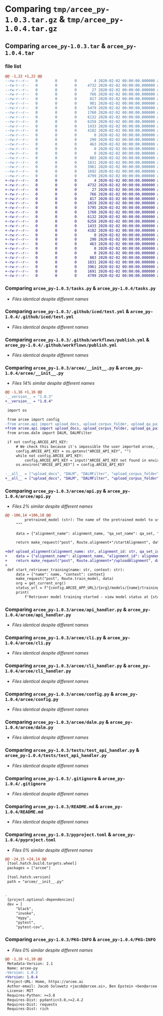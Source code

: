 # Comparing `tmp/arcee_py-1.0.3.tar.gz` & `tmp/arcee_py-1.0.4.tar.gz`

## Comparing `arcee_py-1.0.3.tar` & `arcee_py-1.0.4.tar`

### file list

```diff
@@ -1,22 +1,22 @@
--rw-r--r--   0        0        0        4 2020-02-02 00:00:00.000000 arcee_py-1.0.3/.python-version
--rw-r--r--   0        0        0     4732 2020-02-02 00:00:00.000000 arcee_py-1.0.3/tasks.py
--rw-r--r--   0        0        0       27 2020-02-02 00:00:00.000000 arcee_py-1.0.3/.github/CODEOWNERS
--rw-r--r--   0        0        0      766 2020-02-02 00:00:00.000000 arcee_py-1.0.3/.github/iced/test.yml
--rw-r--r--   0        0        0      817 2020-02-02 00:00:00.000000 arcee_py-1.0.3/.github/workflows/publish.yml
--rw-r--r--   0        0        0      981 2020-02-02 00:00:00.000000 arcee_py-1.0.3/arcee/__init__.py
--rw-r--r--   0        0        0     5479 2020-02-02 00:00:00.000000 arcee_py-1.0.3/arcee/api.py
--rw-r--r--   0        0        0     1760 2020-02-02 00:00:00.000000 arcee_py-1.0.3/arcee/api_handler.py
--rw-r--r--   0        0        0     6132 2020-02-02 00:00:00.000000 arcee_py-1.0.3/arcee/cli.py
--rw-r--r--   0        0        0     6258 2020-02-02 00:00:00.000000 arcee_py-1.0.3/arcee/cli_handler.py
--rw-r--r--   0        0        0     1433 2020-02-02 00:00:00.000000 arcee_py-1.0.3/arcee/config.py
--rw-r--r--   0        0        0     4182 2020-02-02 00:00:00.000000 arcee_py-1.0.3/arcee/dalm.py
--rw-r--r--   0        0        0        0 2020-02-02 00:00:00.000000 arcee_py-1.0.3/arcee/schemas/__init__.py
--rw-r--r--   0        0        0      290 2020-02-02 00:00:00.000000 arcee_py-1.0.3/arcee/schemas/doc.py
--rw-r--r--   0        0        0      463 2020-02-02 00:00:00.000000 arcee_py-1.0.3/arcee/schemas/routes.py
--rw-r--r--   0        0        0        0 2020-02-02 00:00:00.000000 arcee_py-1.0.3/tests/__init__.py
--rw-r--r--   0        0        0        0 2020-02-02 00:00:00.000000 arcee_py-1.0.3/tests/conftest.py
--rw-r--r--   0        0        0      883 2020-02-02 00:00:00.000000 arcee_py-1.0.3/tests/test_api_handler.py
--rw-r--r--   0        0        0     1831 2020-02-02 00:00:00.000000 arcee_py-1.0.3/.gitignore
--rw-r--r--   0        0        0     3961 2020-02-02 00:00:00.000000 arcee_py-1.0.3/README.md
--rw-r--r--   0        0        0     1692 2020-02-02 00:00:00.000000 arcee_py-1.0.3/pyproject.toml
--rw-r--r--   0        0        0     4799 2020-02-02 00:00:00.000000 arcee_py-1.0.3/PKG-INFO
+-rw-r--r--   0        0        0        4 2020-02-02 00:00:00.000000 arcee_py-1.0.4/.python-version
+-rw-r--r--   0        0        0     4732 2020-02-02 00:00:00.000000 arcee_py-1.0.4/tasks.py
+-rw-r--r--   0        0        0       27 2020-02-02 00:00:00.000000 arcee_py-1.0.4/.github/CODEOWNERS
+-rw-r--r--   0        0        0      766 2020-02-02 00:00:00.000000 arcee_py-1.0.4/.github/iced/test.yml
+-rw-r--r--   0        0        0      817 2020-02-02 00:00:00.000000 arcee_py-1.0.4/.github/workflows/publish.yml
+-rw-r--r--   0        0        0     1019 2020-02-02 00:00:00.000000 arcee_py-1.0.4/arcee/__init__.py
+-rw-r--r--   0        0        0     5795 2020-02-02 00:00:00.000000 arcee_py-1.0.4/arcee/api.py
+-rw-r--r--   0        0        0     1760 2020-02-02 00:00:00.000000 arcee_py-1.0.4/arcee/api_handler.py
+-rw-r--r--   0        0        0     6132 2020-02-02 00:00:00.000000 arcee_py-1.0.4/arcee/cli.py
+-rw-r--r--   0        0        0     6258 2020-02-02 00:00:00.000000 arcee_py-1.0.4/arcee/cli_handler.py
+-rw-r--r--   0        0        0     1433 2020-02-02 00:00:00.000000 arcee_py-1.0.4/arcee/config.py
+-rw-r--r--   0        0        0     4182 2020-02-02 00:00:00.000000 arcee_py-1.0.4/arcee/dalm.py
+-rw-r--r--   0        0        0        0 2020-02-02 00:00:00.000000 arcee_py-1.0.4/arcee/schemas/__init__.py
+-rw-r--r--   0        0        0      290 2020-02-02 00:00:00.000000 arcee_py-1.0.4/arcee/schemas/doc.py
+-rw-r--r--   0        0        0      463 2020-02-02 00:00:00.000000 arcee_py-1.0.4/arcee/schemas/routes.py
+-rw-r--r--   0        0        0        0 2020-02-02 00:00:00.000000 arcee_py-1.0.4/tests/__init__.py
+-rw-r--r--   0        0        0        0 2020-02-02 00:00:00.000000 arcee_py-1.0.4/tests/conftest.py
+-rw-r--r--   0        0        0      883 2020-02-02 00:00:00.000000 arcee_py-1.0.4/tests/test_api_handler.py
+-rw-r--r--   0        0        0     1831 2020-02-02 00:00:00.000000 arcee_py-1.0.4/.gitignore
+-rw-r--r--   0        0        0     3961 2020-02-02 00:00:00.000000 arcee_py-1.0.4/README.md
+-rw-r--r--   0        0        0     1691 2020-02-02 00:00:00.000000 arcee_py-1.0.4/pyproject.toml
+-rw-r--r--   0        0        0     4799 2020-02-02 00:00:00.000000 arcee_py-1.0.4/PKG-INFO
```

### Comparing `arcee_py-1.0.3/tasks.py` & `arcee_py-1.0.4/tasks.py`

 * *Files identical despite different names*

### Comparing `arcee_py-1.0.3/.github/iced/test.yml` & `arcee_py-1.0.4/.github/iced/test.yml`

 * *Files identical despite different names*

### Comparing `arcee_py-1.0.3/.github/workflows/publish.yml` & `arcee_py-1.0.4/.github/workflows/publish.yml`

 * *Files identical despite different names*

### Comparing `arcee_py-1.0.3/arcee/__init__.py` & `arcee_py-1.0.4/arcee/__init__.py`

 * *Files 14% similar despite different names*

```diff
@@ -1,16 +1,16 @@
-__version__ = "1.0.3"
+__version__ = "1.0.4"
 
 import os
 
 from arcee import config
-from arcee.api import upload_docs, upload_corpus_folder, upload_qa_pairs, start_alignment, start_pretraining, start_retriever_training, get_retriever_status, start_deployment, stop_deployment, generate, retrieve, delete_corpus
+from arcee.api import upload_docs, upload_corpus_folder, upload_qa_pairs, start_alignment, start_pretraining, start_retriever_training, get_retriever_status, start_deployment, stop_deployment, generate, retrieve, delete_corpus, upload_alignment
 from arcee.dalm import DALM, DALMFilter
 
 if not config.ARCEE_API_KEY:
     # We check this because it's impossible the user imported arcee, _then_ set the env, then imported again
     config.ARCEE_API_KEY = os.getenv("ARCEE_API_KEY", "")
     while not config.ARCEE_API_KEY:
         config.ARCEE_API_KEY = input("ARCEE_API_KEY not found in environment. Please input api key: ")
     os.environ["ARCEE_API_KEY"] = config.ARCEE_API_KEY
 
-__all__ = ["upload_docs", "DALM", "DALMFilter", "upload_corpus_folder", "upload_qa_pairs", "start_alignment", "start_pretraining", "start_retriever_training", "get_retriever_status", "start_deployment", "stop_deployment", "generate", "retrieve", "delete_corpus"]
+__all__ = ["upload_docs", "DALM", "DALMFilter", "upload_corpus_folder", "upload_qa_pairs", "start_alignment", "start_pretraining", "start_retriever_training", "get_retriever_status", "start_deployment", "stop_deployment", "generate", "retrieve", "delete_corpus", "upload_alignment"]
```

### Comparing `arcee_py-1.0.3/arcee/api.py` & `arcee_py-1.0.4/arcee/api.py`

 * *Files 2% similar despite different names*

```diff
@@ -106,14 +106,18 @@
         pretrained_model (str): The name of the pretrained model to use
     """
 
     data = {"alignment_name": alignment_name, "qa_set_name": qa_set, "pretrained_model": pretrained_model}
 
     return make_request("post", Route.alignment+"/startAlignment", data)
 
+def upload_alignment(alignment_name: str, alignment_id: str, qa_set_id: str, pretraining_id: str) -> None:
+    data = {"alignment_name": alignment_name, "alignment_id": alignment_id, "qa_set_id": qa_set_id, "pretraining_id": pretraining_id}
+    return make_request("post", Route.alignment+"/uploadAlignment", data)
+
 def start_retriever_training(name: str, context: str):
     data = {"name": name, "context": context}
     make_request("post", Route.train_model, data)
     org = get_current_org()
     status_url = f"{config.ARCEE_APP_URL}/{org}/models/{name}/training"
     print(
         f'Retriever model training started - view model status at {status_url} or with arcee.get_retriever_status("{name}")'
```

### Comparing `arcee_py-1.0.3/arcee/api_handler.py` & `arcee_py-1.0.4/arcee/api_handler.py`

 * *Files identical despite different names*

### Comparing `arcee_py-1.0.3/arcee/cli.py` & `arcee_py-1.0.4/arcee/cli.py`

 * *Files identical despite different names*

### Comparing `arcee_py-1.0.3/arcee/cli_handler.py` & `arcee_py-1.0.4/arcee/cli_handler.py`

 * *Files identical despite different names*

### Comparing `arcee_py-1.0.3/arcee/config.py` & `arcee_py-1.0.4/arcee/config.py`

 * *Files identical despite different names*

### Comparing `arcee_py-1.0.3/arcee/dalm.py` & `arcee_py-1.0.4/arcee/dalm.py`

 * *Files identical despite different names*

### Comparing `arcee_py-1.0.3/tests/test_api_handler.py` & `arcee_py-1.0.4/tests/test_api_handler.py`

 * *Files identical despite different names*

### Comparing `arcee_py-1.0.3/.gitignore` & `arcee_py-1.0.4/.gitignore`

 * *Files identical despite different names*

### Comparing `arcee_py-1.0.3/README.md` & `arcee_py-1.0.4/README.md`

 * *Files identical despite different names*

### Comparing `arcee_py-1.0.3/pyproject.toml` & `arcee_py-1.0.4/pyproject.toml`

 * *Files 0% similar despite different names*

```diff
@@ -24,15 +24,14 @@
 [tool.hatch.build.targets.wheel]
 packages = ["arcee"]
 
 [tool.hatch.version]
 path = "arcee/__init__.py"
 
 
-
 [project.optional-dependencies]
 dev = [
     "black",
     "invoke",
     "mypy",
     "pytest",
     "pytest-cov",
```

### Comparing `arcee_py-1.0.3/PKG-INFO` & `arcee_py-1.0.4/PKG-INFO`

 * *Files 0% similar despite different names*

```diff
@@ -1,10 +1,10 @@
 Metadata-Version: 2.1
 Name: arcee-py
-Version: 1.0.3
+Version: 1.0.4
 Project-URL: Home, https://arcee.ai
 Author-email: Jacob Solowetz <jacob@arcee.ai>, Ben Epstein <ben@arcee.ai>
 License: MIT
 Requires-Python: >=3.8
 Requires-Dist: pydantic<3.0,>=2.4.2
 Requires-Dist: requests
 Requires-Dist: rich
```

